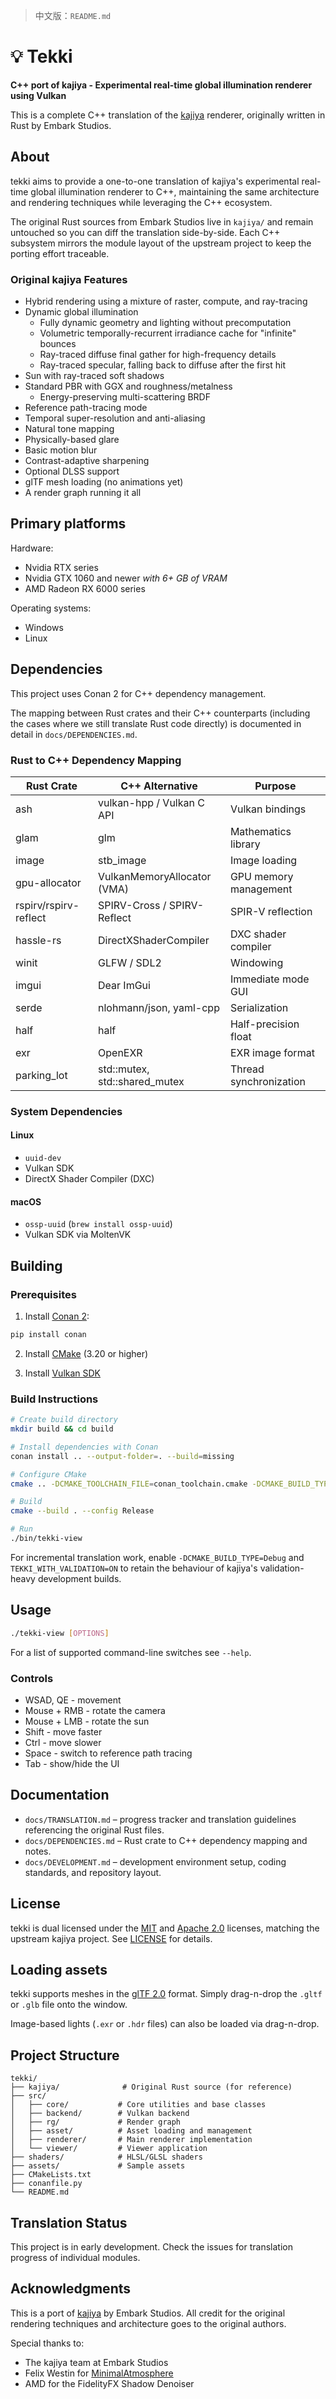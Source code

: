 > 中文版：`README.md`

# 💡 Tekki

**C++ port of kajiya - Experimental real-time global illumination renderer using Vulkan**

This is a complete C++ translation of the [kajiya](https://github.com/EmbarkStudios/kajiya) renderer, originally written in Rust by Embark Studios.

## About

tekki aims to provide a one-to-one translation of kajiya's experimental real-time global illumination renderer to C++, maintaining the same architecture and rendering techniques while leveraging the C++ ecosystem.

The original Rust sources from Embark Studios live in `kajiya/` and remain untouched so you can diff the translation side-by-side. Each C++ subsystem mirrors the module layout of the upstream project to keep the porting effort traceable.

### Original kajiya Features

* Hybrid rendering using a mixture of raster, compute, and ray-tracing
* Dynamic global illumination
  * Fully dynamic geometry and lighting without precomputation
  * Volumetric temporally-recurrent irradiance cache for "infinite" bounces
  * Ray-traced diffuse final gather for high-frequency details
  * Ray-traced specular, falling back to diffuse after the first hit
* Sun with ray-traced soft shadows
* Standard PBR with GGX and roughness/metalness
  * Energy-preserving multi-scattering BRDF
* Reference path-tracing mode
* Temporal super-resolution and anti-aliasing
* Natural tone mapping
* Physically-based glare
* Basic motion blur
* Contrast-adaptive sharpening
* Optional DLSS support
* glTF mesh loading (no animations yet)
* A render graph running it all

## Primary platforms

Hardware:
* Nvidia RTX series
* Nvidia GTX 1060 and newer _with 6+ GB of VRAM_
* AMD Radeon RX 6000 series

Operating systems:
* Windows
* Linux

## Dependencies

This project uses Conan 2 for C++ dependency management.

The mapping between Rust crates and their C++ counterparts (including the cases where we still translate Rust code directly) is documented in detail in `docs/DEPENDENCIES.md`.

### Rust to C++ Dependency Mapping

| Rust Crate | C++ Alternative | Purpose |
|------------|-----------------|---------|
| ash | vulkan-hpp / Vulkan C API | Vulkan bindings |
| glam | glm | Mathematics library |
| image | stb_image | Image loading |
| gpu-allocator | VulkanMemoryAllocator (VMA) | GPU memory management |
| rspirv/rspirv-reflect | SPIRV-Cross / SPIRV-Reflect | SPIR-V reflection |
| hassle-rs | DirectXShaderCompiler | DXC shader compiler |
| winit | GLFW / SDL2 | Windowing |
| imgui | Dear ImGui | Immediate mode GUI |
| serde | nlohmann/json, yaml-cpp | Serialization |
| half | half | Half-precision float |
| exr | OpenEXR | EXR image format |
| parking_lot | std::mutex, std::shared_mutex | Thread synchronization |

### System Dependencies

#### Linux
* `uuid-dev`
* Vulkan SDK
* DirectX Shader Compiler (DXC)

#### macOS
* `ossp-uuid` (`brew install ossp-uuid`)
* Vulkan SDK via MoltenVK

## Building

### Prerequisites

1. Install [Conan 2](https://conan.io/):
```bash
pip install conan
```

2. Install [CMake](https://cmake.org/) (3.20 or higher)

3. Install [Vulkan SDK](https://vulkan.lunarg.com/)

### Build Instructions

```bash
# Create build directory
mkdir build && cd build

# Install dependencies with Conan
conan install .. --output-folder=. --build=missing

# Configure CMake
cmake .. -DCMAKE_TOOLCHAIN_FILE=conan_toolchain.cmake -DCMAKE_BUILD_TYPE=Release

# Build
cmake --build . --config Release

# Run
./bin/tekki-view
```

For incremental translation work, enable `-DCMAKE_BUILD_TYPE=Debug` and `TEKKI_WITH_VALIDATION=ON` to retain the behaviour of kajiya's validation-heavy development builds.

## Usage

```bash
./tekki-view [OPTIONS]
```

For a list of supported command-line switches see `--help`.

### Controls

* WSAD, QE - movement
* Mouse + RMB - rotate the camera
* Mouse + LMB - rotate the sun
* Shift - move faster
* Ctrl - move slower
* Space - switch to reference path tracing
* Tab - show/hide the UI

## Documentation

- `docs/TRANSLATION.md` – progress tracker and translation guidelines referencing the original Rust files.
- `docs/DEPENDENCIES.md` – Rust crate to C++ dependency mapping and notes.
- `docs/DEVELOPMENT.md` – development environment setup, coding standards, and repository layout.

## License

tekki is dual licensed under the [MIT](LICENSE-MIT) and [Apache 2.0](LICENSE-APACHE) licenses, matching the upstream kajiya project. See [LICENSE](LICENSE) for details.

## Loading assets

tekki supports meshes in the [glTF 2.0](https://github.com/KhronosGroup/glTF) format. Simply drag-n-drop the `.gltf` or `.glb` file onto the window.

Image-based lights (`.exr` or `.hdr` files) can also be loaded via drag-n-drop.

## Project Structure

```
tekki/
├── kajiya/              # Original Rust source (for reference)
├── src/
│   ├── core/           # Core utilities and base classes
│   ├── backend/        # Vulkan backend
│   ├── rg/             # Render graph
│   ├── asset/          # Asset loading and management
│   ├── renderer/       # Main renderer implementation
│   └── viewer/         # Viewer application
├── shaders/            # HLSL/GLSL shaders
├── assets/             # Sample assets
├── CMakeLists.txt
├── conanfile.py
└── README.md
```

## Translation Status

This project is in early development. Check the issues for translation progress of individual modules.

## Acknowledgments

This is a port of [kajiya](https://github.com/EmbarkStudios/kajiya) by Embark Studios. All credit for the original rendering techniques and architecture goes to the original authors.

Special thanks to:
* The kajiya team at Embark Studios
* Felix Westin for [MinimalAtmosphere](https://github.com/Fewes/MinimalAtmosphere)
* AMD for the FidelityFX Shadow Denoiser

